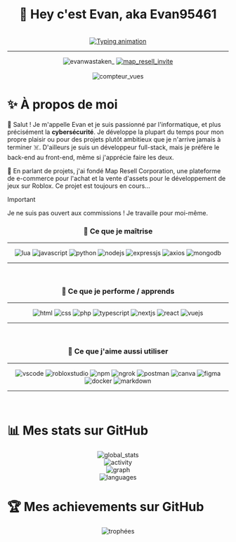 <!-- Titre -->
<h1 align = "center">🖖 Hey c'est Evan, aka Evan95461</h1>

<!-- Goofy typing animation et réseaux -->

<div align = "center"></br>
  <a href = "https://git.io/typing-svg"><img src = "https://readme-typing-svg.demolab.com?font=Lexend&weight=600&size=23&letterSpacing=&duration=3000&pause=1000&color=F78131&background=1C1F1B00&center=true&vCenter=true&width=435&lines=Un+d%C3%A9veloppeur+random;qui+fait+des+trucs+randoms;%C3%A0+l'aide+de+ses+connaissances." alt="Typing animation"/></a></br>

  ---  
  <img src = "https://dcbadge.limes.pink/api/shield/705126923210326077" alt = "evanwastaken_"/>
  <a href = "https://discord.gg/zz4EBykdJ9"><img src = "https://dcbadge.limes.pink/api/server/https://discord.gg/zz4EBykdJ9" alt = "map_resell_invite"/></a></br></br>
  <img src = "https://visitcount.itsvg.in/api?id=Evan95461&icon=6&color=6" alt = "compteur_vues"/>
</div>

<!-- à propos -->
<h1>✨ À propos de moi</h1>
<p>👋 Salut ! Je m'appelle Evan et je suis passionné par l'informatique, et plus précisément la <b>cybersécurité</b>. Je développe la plupart du temps pour mon propre plaisir ou pour des projets plutôt ambitieux que je n'arrive jamais à terminer ☠️. D'ailleurs je suis un développeur full-stack, mais je préfère le back-end au front-end, même si j'apprécie faire les deux.</p>
<p>🚀 En parlant de projets, j'ai fondé Map Resell Corporation, une plateforme de e-commerce pour l'achat et la vente d'assets pour le développement de jeux sur Roblox. Ce projet est toujours en cours...</p>

> [!IMPORTANT] 
> Je ne suis pas ouvert aux commissions ! Je travaille pour moi-même.

<!-- mes skills -->
<div align = "center">
  <h3>🌟 Ce que je maîtrise</h3>

  ---
  <img src = "https://img.shields.io/badge/Lua-2C2D72?style=for-the-badge&logo=lua&logoColor=white" alt = "lua"/>
  <img src = "https://img.shields.io/badge/JavaScript-323330?style=for-the-badge&logo=javascript&logoColor=F7DF1E" alt = "javascript"/>
  <img src = "https://img.shields.io/badge/Python-FFD43B?style=for-the-badge&logo=python&logoColor=blue" alt = "python"/>
  <img src = "https://img.shields.io/badge/Node%20js-339933?style=for-the-badge&logo=nodedotjs&logoColor=white" alt = "nodejs"/>
  <img src = "https://img.shields.io/badge/Express%20js-000000?style=for-the-badge&logo=express&logoColor=white" alt = "expressjs"/>
  <img src = "https://img.shields.io/badge/axios-671ddf?&style=for-the-badge&logo=axios&logoColor=white" alt = "axios"/>
  <img src = "https://img.shields.io/badge/MongoDB-4EA94B?style=for-the-badge&logo=mongodb&logoColor=white" alt = "mongodb"/>

  ---
</div></br>

<!-- learning -->
<div align = "center">
  <h3>🍵 Ce que je performe / apprends</h3>

  ---
  <img src = "https://img.shields.io/badge/HTML5-E34F26?style=for-the-badge&logo=html5&logoColor=white" alt = "html"/>
  <img src = "https://img.shields.io/badge/CSS3-1572B6?style=for-the-badge&logo=css3&logoColor=white" alt = "css"/>
  <img src = "https://img.shields.io/badge/PHP-777BB4?style=for-the-badge&logo=php&logoColor=white" alt = "php"/>
  <img src = "https://img.shields.io/badge/TypeScript-007ACC?style=for-the-badge&logo=typescript&logoColor=white" alt = "typescript"/>
  <img src = "https://img.shields.io/badge/next%20js-000000?style=for-the-badge&logo=nextdotjs&logoColor=white" alt = "nextjs"/>
  <img src = "https://img.shields.io/badge/React-20232A?style=for-the-badge&logo=react&logoColor=61DAFB" alt = "react"/>
  <img src = "https://img.shields.io/badge/Vue%20js-35495E?style=for-the-badge&logo=vuedotjs&logoColor=4FC08D" alt = "vuejs"/>
  
  ---
  
</div></br>

<!-- autres -->
<div align = "center">
  <h3>🧩 Ce que j'aime aussi utiliser</h3>

  ---
  <img src = "https://img.shields.io/badge/Visual_Studio_Code-0078D4?style=for-the-badge&logo=visual%20studio%20code&logoColor=white" alt = "vscode"/>
  <img src = "https://img.shields.io/badge/Roblox%20Studio-00A2FF.svg?style=for-the-badge&logo=Roblox-Studio&logoColor=white" alt = "robloxstudio"/>
  <img src = "https://img.shields.io/badge/npm-CB3837?style=for-the-badge&logo=npm&logoColor=white" alt = "npm"/>
  <img src = "https://img.shields.io/badge/ngrok-140648?style=for-the-badge&logo=Ngrok&logoColor=white" alt = "ngrok"/>
  <img src = "https://img.shields.io/badge/Postman-FF6C37?style=for-the-badge&logo=Postman&logoColor=white" alt = "postman"/>
  <img src = "https://img.shields.io/badge/Canva-%2300C4CC.svg?&style=for-the-badge&logo=Canva&logoColor=white" alt = "canva"/>
  <img src = "https://img.shields.io/badge/Figma-F24E1E?style=for-the-badge&logo=figma&logoColor=white" alt = "figma"/>
  <img src = "https://img.shields.io/badge/Docker-2CA5E0?style=for-the-badge&logo=docker&logoColor=white" alt = "docker"/>
  <img src = "https://img.shields.io/badge/Markdown-000000?style=for-the-badge&logo=markdown&logoColor=white" alt = "markdown"/>
  
  ---
</div></br>

<!-- stats -->
<h1>📊 Mes stats sur GitHub</h1>
<div align = "center">
  <img src = "https://github-readme-stats.vercel.app/api?username=Evan95461&theme=tokyonight&hide_border=true&include_all_commits=false&count_private=true" alt = "global_stats"/></br>
  <img src = "https://github-readme-streak-stats.herokuapp.com/?user=Evan95461&theme=tokyonight&hide_border=true" alt = "activity"/></br>
  <img src = "https://github-profile-summary-cards.vercel.app/api/cards/profile-details?username=Evan95461&theme=tokyonight" alt = "graph"></br>
  <img src = "https://github-readme-stats.vercel.app/api/top-langs/?username=Evan95461&theme=tokyonight&include_all_commits=true&count_private=true&layout=compact&hide_border=true" alt = "languages"></br>
</div>

<!-- trophées -->
<h1>🏆 Mes achievements sur GitHub</h1>
<div align = "center">
  <img src = "https://github-profile-trophy.vercel.app/?username=Evan95461&theme=tokyonight&no-frame=true&no-bg=false&margin-w=4" alt = "trophées"/>
</div>


